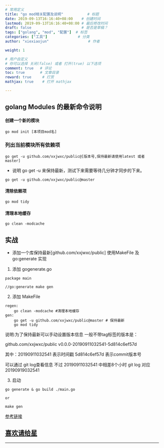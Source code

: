 ```yaml
---
# 常用定义
title: "go mod相关配置及说明"           # 标题
date: 2019-09-13T16:16:40+08:00    # 创建时间
lastmod: 2019-09-13T16:16:40+08:00 # 最后修改时间
draft: false                       # 是否是草稿？
tags: ["golang", "mod", "配置"]  # 标签
categories: ["工具"]              # 分类
author: "xiexiaojun"                  # 作者

weight: 1

# 用户自定义
# 你可以选择 关闭(false) 或者 打开(true) 以下选项
comment: true   # 评论
toc: true       # 文章目录
reward: true	 # 打赏
mathjax: true    # 打开 mathjax

---
```


## golang Modules 的最新命令说明

#### 创建一个新的模块

```
go mod init [本项目mod名]
```
### 列出当前模块所有依赖项

```
go get -u github.com/xxjwxc/public@[版本号,保持最新请使用latest 或者 master]
```

- 说明 go get -u 来保持最新，测试下来需要等待几分钟才同步的下来。

```
go get -u github.com/xxjwxc/public@master
```

#### 清除依赖项

```
go mod tidy

```

#### 清理本地缓存
```
go clean -modcache 
```

## 实战

 - 添加一个库保持最新[github.com/xxjwxc/public] 使用MakeFile 及 go:generate 实现

 1. 添加 gogenerate.go
 ```
 package main

//go:generate make gen

 ```

 2. 添加 MakeFile

```
regen:
	go clean -modcache #清理本地缓存
gen:
	go get -u github.com/xxjwxc/public@master # 保持最新
	go mod tidy
```

说明:为了保持最新可以手动设置版本信息
一般不带tag标签的版本是：

github.com/xxjwxc/public v0.0.0-20190911032541-5d814c6ef57d

其中：20190911032541 表示时间戳 
5d814c6ef57d 表示commit版本号

可以通过 git log查看信息
不过 20190911032541 中相差8个小时
git log 对应 20190919032541

3. 启动

```
go generate & go build ./main.go

or

make gen
```

[参考链接](https://mp.weixin.qq.com/s/v-NdYEJBgKbiKsdoQaRsQg)

## [喜欢请给星](https://github.com/xxjwxc)

----------
